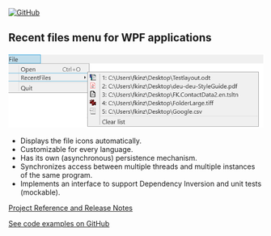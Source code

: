 [![GitHub](https://img.shields.io/github/license/FolkerKinzel/RecentFiles.WPF)](https://github.com/FolkerKinzel/RecentFiles.WPF/blob/master/LICENSE)

## Recent files menu for WPF applications
![Screenshot](https://raw.githubusercontent.com/FolkerKinzel/RecentFiles.WPF/master/screenshot.png)

* Displays the file icons automatically.
* Customizable for every language.
* Has its own (asynchronous) persistence mechanism.
* Synchronizes access between multiple threads and multiple instances of the same program.
* Implements an interface to support Dependency Inversion and unit tests (mockable).

[Project Reference and Release Notes](https://github.com/FolkerKinzel/RecentFiles.WPF/releases/tag/v1.6.1)

[See code examples on GitHub](https://github.com/FolkerKinzel/RecentFiles.WPF)
